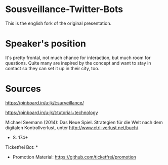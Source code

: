 # Sousveillance-Twitter-Bots

This is the english fork of the original presentation.

# Speaker's position

It's pretty frontal, not much chance for interaction, but much room for
questions.  Quite many are inspired by the concept and want to stay in contact
so they can set it up in their city, too.

# Sources

https://pinboard.in/u:jk/t:surveillance/

https://pinboard.in/u:jk/t:tutorial+technology

Michael Seemann (2014): Das Neue Spiel. Strategien für die Welt nach dem digitalen Kontrollverlust, unter http://www.ctrl-verlust.net/buch/
* S. 174+

Ticketfrei Bot:
* 
* Promotion Material: https://github.com/ticketfrei/promotion

